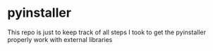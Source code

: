 # pyinstaller
This repo is just to keep track of all steps I took to get the pyinstaller properly work with external libraries
